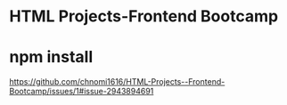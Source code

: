 # HTML Projects-Frontend Bootcamp

# npm install

https://github.com/chnomi1616/HTML-Projects--Frontend-Bootcamp/issues/1#issue-2943894691
